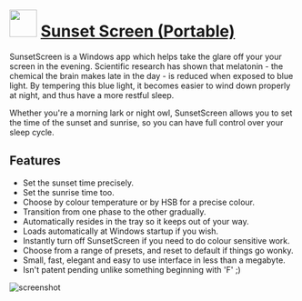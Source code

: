 ﻿# <img src="https://cdn.jsdelivr.net/gh/chtof/chocolatey-packages/automatic/sunset-screen.portable/sunset-screen.portable.png" width="48" height="48"/> [Sunset Screen (Portable)](https://chocolatey.org/packages/sunset-screen.portable)

SunsetScreen is a Windows app which helps take the glare off your your screen in the evening. Scientific research has shown that melatonin - the chemical the brain makes late in the day - is reduced when exposed to blue light. By tempering this blue light, it becomes easier to wind down properly at night, and thus have a more restful sleep.

Whether you're a morning lark or night owl, SunsetScreen allows you to set the time of the sunset and sunrise, so you can have full control over your sleep cycle.

## Features
- Set the sunset time precisely.
- Set the sunrise time too.
- Choose by colour temperature or by HSB for a precise colour.
- Transition from one phase to the other gradually.
- Automatically resides in the tray so it keeps out of your way.
- Loads automatically at Windows startup if you wish.
- Instantly turn off SunsetScreen if you need to do colour sensitive work.
- Choose from a range of presets, and reset to default if things go wonky.
- Small, fast, elegant and easy to use interface in less than a megabyte.
- Isn't patent pending unlike something beginning with 'F' ;)

![screenshot](https://cdn.jsdelivr.net/gh/chtof/chocolatey-packages/automatic/sunset-screen.portable/screenshot.png)